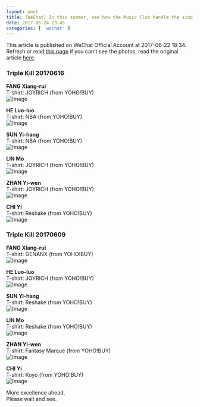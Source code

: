 ```yaml
---
layout: post
title: (WeChat) In this summer, see how the Music Club handle the simple basic garments~
date: 2017-06-24 23:45
categories: [ 'wechat' ]
---
```


This article is published on WeChat Official Account at 2017-06-22 18:34. Refresh or read [this page](https://github.com/Quadrifolium/originalplan/blob/gh-pages/_posts/WeChat/2017-06-24-WeChat-Original-Plan.md) if you can't see the photos, read the original article [here](https://mp.weixin.qq.com/s/3-Ugo8E0PJ0CsSoAs8gubA).

<!-- more -->

### Triple Kill 20170616

**FANG Xiang-rui**  
T-shirt: JOYRICH (from YOHO!BUY)  
![Image](http://mmbiz.qpic.cn/mmbiz_jpg/XOMVurd7hjQTfiaa8yYSaPOFwWOvN1KIChgIDlTtib0FC1hdKwnKae8ice1yibboEpTU1vWHUIUJ76p6qRj63XdPTA/640)

**HE Luo-luo**  
T-shirt: NBA (from YOHO!BUY)  
![Image](http://mmbiz.qpic.cn/mmbiz_jpg/XOMVurd7hjQTfiaa8yYSaPOFwWOvN1KICpd4KicXribicqqOcMPGWgPJO6xeT7iaiaeSgOlicJHbBWIYiaZNfDEMlXut8g/640)

**SUN Yi-hang**  
T-shirt: NBA (from YOHO!BUY)  
![Image](http://mmbiz.qpic.cn/mmbiz_jpg/XOMVurd7hjQTfiaa8yYSaPOFwWOvN1KICgTza4Fcj7dzsl30QuO99BP5icKBj8NGlqBa6ReicGqxDBic4yKQEEoxWg/640)

**LIN Mo**  
T-shirt: JOYRICH (from YOHO!BUY)  
![Image](http://mmbiz.qpic.cn/mmbiz_jpg/XOMVurd7hjQTfiaa8yYSaPOFwWOvN1KICr5EZRbfQLAKREEBTpicicibibFggUibK8bNDywvibcOWnAWU7Vab2FMkVW3Q/640)

**ZHAN Yi-wen**  
T-shirt: JOYRICH (from YOHO!BUY)  
![Image](http://mmbiz.qpic.cn/mmbiz_jpg/XOMVurd7hjQTfiaa8yYSaPOFwWOvN1KIC1ibKRsJe0MicWkjheNwia9VK0sn0rHVqGJ4llGibuBseiaffibONA6xdaZFg/640)

**CHI Yi**  
T-shirt: Reshake (from YOHO!BUY)  
![Image](http://mmbiz.qpic.cn/mmbiz_jpg/XOMVurd7hjQTfiaa8yYSaPOFwWOvN1KICNSZ8NHhsfcfOYwzrxBOYBLW2lgnpqOuEUS0JgQI0ianRb6NEaxSmEpw/640)

### Triple Kill 20170609

**FANG Xiang-rui**  
T-shirt: GENANX (from YOHO!BUY)  
![Image](http://mmbiz.qpic.cn/mmbiz_jpg/XOMVurd7hjQTfiaa8yYSaPOFwWOvN1KICcnO5UdHQ17E8KeuGiaLgibSfTWaEQ9vbFl2kJTFjfLNMWrV0OzGeWYXw/640)

**HE Luo-luo**  
T-shirt: JOYRICH (from YOHO!BUY)  
![Image](http://mmbiz.qpic.cn/mmbiz_jpg/XOMVurd7hjQTfiaa8yYSaPOFwWOvN1KICfWfUQrKFoCwhY2ZzFBswUh2ibjBldnCEM9PHDKyq1KmvpHh4BeewjSA/640)

**SUN Yi-hang**  
T-shirt: Reshake (from YOHO!BUY)  
![Image](http://mmbiz.qpic.cn/mmbiz_jpg/XOMVurd7hjQTfiaa8yYSaPOFwWOvN1KIC35h9oc5KOrEDvpTXQLl6Bbmo6wibv1iczMibk6UAL0ZAJRRB4abh55qQQ/640)

**LIN Mo**  
T-shirt: Reshake (from YOHO!BUY)  
![Image](http://mmbiz.qpic.cn/mmbiz_jpg/XOMVurd7hjQTfiaa8yYSaPOFwWOvN1KICxavvXxUdsUTsg1HxqPHTZjPSxGcuUQpJN39ib4aJ1iaeTCYGcLUfTxZg/640)

**ZHAN Yi-wen**  
T-shirt: Fantasy Marque (from YOHO!BUY)  
![Image](http://mmbiz.qpic.cn/mmbiz_jpg/XOMVurd7hjQTfiaa8yYSaPOFwWOvN1KICQwnDjBZc4T58bzWQ2gjhqMovCaM00UibJziaAhTH9F9W44QnxwkJZUTw/640)

**CHI Yi**  
T-shirt: Koyo (from YOHO!BUY)  
![Image](http://mmbiz.qpic.cn/mmbiz_jpg/XOMVurd7hjQTfiaa8yYSaPOFwWOvN1KICYhNNqHhygVnUjToMeK3pHh1x6PAJ881Cp3ApKaaGCgmePwIRd6ticEA/640)

More excellence ahead,  
Please wait and see.
